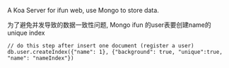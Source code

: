 A Koa Server for ifun web, use Mongo to store data.

为了避免并发导致的数据一致性问题, Mongo ifun 的user表要创建name的unique index
```shell
// do this step after insert one document (register a user)
db.user.createIndex({"name": 1}, {"background": true, "unique":true, "name": "nameIndex"})
```